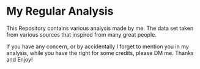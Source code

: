 # My Regular Analysis

This Repository contains various analysis made by me. The data set taken from various sources that inspired from many great people.

If you have any concern, or by accidentally I forget to mention you in my analysis, while you have the right for some credits, please DM me. Thanks and Enjoy!
